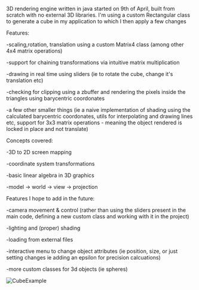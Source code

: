 3D rendering engine written in java started on 9th of April, built from scratch with no external 3D libraries. I'm using a custom Rectangular class to generate a cube in my application to which I then apply a few changes

Features:

-scaling,rotation, translation using a custom Matrix4 class (among other 4x4 matrix operations)

-support for chaining transformations via intuitive matrix multiplication

-drawing in real time using sliders (ie to rotate the cube, change it's translation etc)

-checking for clipping using a zbuffer and rendering the pixels inside the triangles using barycentric coordonates

-a few other smaller things (ie a naive implementation of shading using the calculated barycentric coordonates, utils for interpolating and drawing lines etc, support for 3x3 matrix operations - meaning the object rendered is locked in place and not translate)

Concepts covered:

-3D to 2D screen mapping

-coordinate system transformations

-basic linear algebra in 3D graphics

-model -> world -> view -> projection 

Features I hope to add in the future:

-camera movement & control (rather than using the sliders present in the main code, defining a new custom class and working with it in the project)

-lighting and (proper) shading

-loading from external files

-interactive menu to change object attributes (ie position, size, or just setting changes ie adding an epsilon for precision calcuations)

-more custom classes for 3d objects (ie spheres)

![CubeExample](https://github.com/user-attachments/assets/4c058bba-f463-41da-bf76-2b8d36a31d87)
